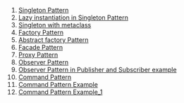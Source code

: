 
1. <a href='https://github.com/rajan2275/Python-Design-Patterns/blob/master/singleton.py'>Singleton Pattern</a> <br>
2. <a href='https://github.com/rajan2275/Python-Design-Patterns/blob/master/lazy_instantiation_singleton.py'>Lazy instantiation in Singleton Pattern</a> <br>
3. <a href='https://github.com/rajan2275/Python-Design-Patterns/blob/master/singleton_with_metaclass.py'>Singleton with metaclass</a> <br>
4. <a href='https://github.com/rajan2275/Python-Design-Patterns/blob/master/factory.py'>Factory Pattern</a> <br>
5. <a href='https://github.com/rajan2275/Python-Design-Patterns/blob/master/abstract_factory.py'>Abstract factory Pattern</a> <br>
6. <a href='https://github.com/rajan2275/Python-Design-Patterns/blob/master/facade.py'>Facade Pattern</a> <br>
7. <a href='https://github.com/rajan2275/Python-Design-Patterns/blob/master/proxy.py'>Proxy Pattern</a> <br>
8. <a href='https://github.com/rajan2275/Python-Design-Patterns/blob/master/observer.py'>Observer Pattern</a> <br>
9. <a href='https://github.com/rajan2275/Python-Design-Patterns/blob/master/observer_example.py'>Observer Pattern in Publisher and Subscriber example</a> <br>
10. <a href='https://github.com/rajan2275/Python-Design-Patterns/blob/master/command.py'>Command Pattern</a> <br>
11. <a href='https://github.com/rajan2275/Python-Design-Patterns/blob/master/command_example.py'>Command Pattern Example</a> <br>
11. <a href='https://github.com/rajan2275/Python-Design-Patterns/blob/master/command_example_1.py'>Command Pattern Example_1</a> <br>